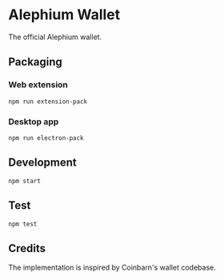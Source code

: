 # Alephium Wallet

The official Alephium wallet.

## Packaging

### Web extension

```shell
npm run extension-pack
```

### Desktop app

```shell
npm run electron-pack
```

## Development

```shell
npm start
```

## Test

```shell
npm test
```

## Credits

The implementation is inspired by Coinbarn's wallet codebase.

